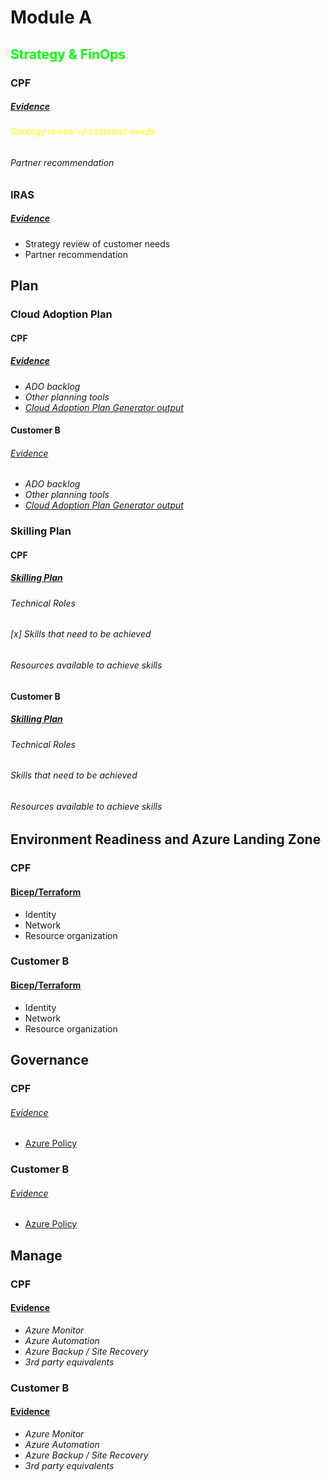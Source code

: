 

# Module A

## <span style='color:lime'> Strategy & FinOps </span>

### CPF

##### [Evidence][tt_ev]

###### <span style='color:yellow'>Strategy review of customer needs</span>



###### Partner recommendation

### IRAS

##### [Evidence][tt_ev]

* Strategy review of customer needs
* Partner recommendation


## Plan

### Cloud Adoption Plan

#### CPF

##### [Evidence][tt_ev]

* *ADO backlog*
* *Other planning tools*
* *[Cloud Adoption Plan Generator output](https://aka.ms/adopt/plan/generator)*

#### Customer B

###### [Evidence][tt_ev]

* *ADO backlog*
* *Other planning tools*
* *[Cloud Adoption Plan Generator output](https://aka.ms/adopt/plan/generator)*


### Skilling Plan

#### CPF

##### [Skilling Plan][tt_ev]

###### Technical Roles
###### [x] Skills that need to be achieved
###### Resources available to achieve skills


#### Customer B

##### [Skilling Plan][tt_ev]

###### Technical Roles
###### Skills that need to be achieved
###### Resources available to achieve skills

## Environment Readiness and Azure Landing Zone

### CPF

#### [Bicep/Terraform](https://learn.microsoft.com/en-us/azure/cloud-adoption-framework/ready/landing-zone/implementation-options#implementation-options)

* Identity
* Network
* Resource organization

### Customer B

#### [Bicep/Terraform](https://learn.microsoft.com/en-us/azure/cloud-adoption-framework/ready/landing-zone/implementation-options#implementation-options)

* Identity
* Network
* Resource organization

## Governance

### CPF

###### [Evidence][tt_ev]
* [Azure Policy](https://learn.microsoft.com/en-us/azure/cloud-adoption-framework/resources/tools-templates#govern)

### Customer B
###### [Evidence][tt_ev]
* [Azure Policy](https://learn.microsoft.com/en-us/azure/cloud-adoption-framework/resources/tools-templates#govern)

## Manage

### CPF
#### [Evidence][tt_ev]

* *Azure Monitor*
* *Azure Automation*
* *Azure Backup / Site Recovery*
* *3rd party equivalents*

### Customer B
#### [Evidence][tt_ev]

* *Azure Monitor*
* *Azure Automation*
* *Azure Backup / Site Recovery*
* *3rd party equivalents*



[tt_ev]: ## "In the past 12 months"

